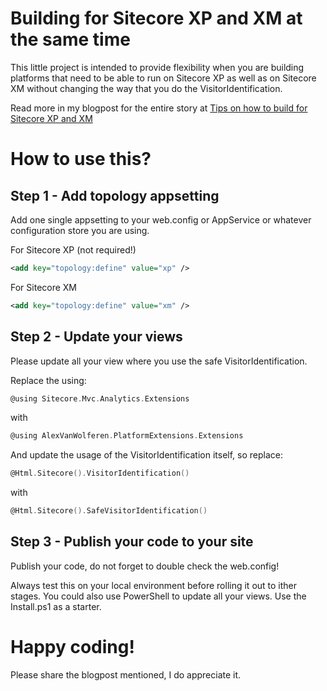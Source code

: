 # Building for Sitecore XP and XM at the same time
This little project is intended to provide flexibility when you are building platforms that need to be able to run on Sitecore XP as well as on Sitecore XM without changing the way that you do the VisitorIdentification.

Read more in my blogpost for the entire story at [Tips on how to build for Sitecore XP and XM](https://www.alexvanwolferen.nl/visitoridentification-and-how-to-deal-with-sitecore-xp-and-xm)

# How to use this?
## Step 1 - Add topology appsetting
Add one single appsetting to your web.config or AppService or whatever configuration store you are using.

For Sitecore XP (not required!)
```xml
<add key="topology:define" value="xp" />
```
For Sitecore XM
```xml
<add key="topology:define" value="xm" />
```

## Step 2 - Update your views
Please update all your view where you use the safe VisitorIdentification.

Replace the using:
```c
@using Sitecore.Mvc.Analytics.Extensions
``` 
with
```c
@using AlexVanWolferen.PlatformExtensions.Extensions 
```

And update the usage of the VisitorIdentification itself, so replace:
```c
@Html.Sitecore().VisitorIdentification()
```
with
```c
@Html.Sitecore().SafeVisitorIdentification()
```

## Step 3 - Publish your code to your site
Publish your code, do not forget to double check the web.config!

Always test this on your local environment before rolling it out to ither stages. You could also use PowerShell to update all your views. Use the Install.ps1 as a starter.

# Happy coding!
Please share the blogpost mentioned, I do appreciate it.